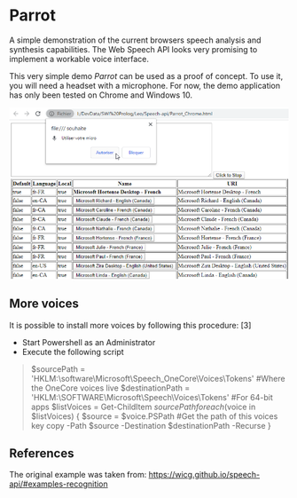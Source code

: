 # Parrot

A simple demonstration of the current browsers speech analysis and synthesis capabilities.
The Web Speech API looks very promising to implement a workable voice interface.

This very simple demo *Parrot* can be used as a proof of concept.
To use it, you will need a headset with a microphone.
For now, the demo application has only been tested on Chrome and Windows 10.

![Screenshot](/Parrot.png)

## More voices
It is possible to install more voices by following this procedure: [3]

* Start Powershell as an Administrator
* Execute the following script
>$sourcePath = 'HKLM:\software\Microsoft\Speech_OneCore\Voices\Tokens' #Where the OneCore voices live
>$destinationPath = 'HKLM:\SOFTWARE\Microsoft\Speech\Voices\Tokens' #For 64-bit apps
>$listVoices = Get-ChildItem $sourcePath
>foreach($voice in $listVoices)
>{
>$source = $voice.PSPath #Get the path of this voices key
>copy -Path $source -Destination $destinationPath -Recurse
>}

## References
The original example was taken from:
<https://wicg.github.io/speech-api/#examples-recognition>
